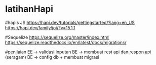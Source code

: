 # latihanHapi


#hapis JS
https://hapi.dev/tutorials/gettingstarted/?lang=en_US
https://hapi.dev/family/joi/?v=15.1.1

#Sequelize
https://sequelize.org/master/index.html
https://sequelize.readthedocs.io/en/latest/docs/migrations/

#penilaian
EE -> validasi inputan 
BE -> membuat rest api dan respon api (seragam)
BE -> config db + membuat migrasi
